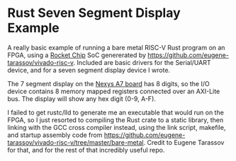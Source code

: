 # Rust Seven Segment Display Example

A really basic example of running a bare metal RISC-V Rust program on an FPGA, using a [Rocket Chip](https://github.com/chipsalliance/rocket-chip) SoC genererated by <https://github.com/eugene-tarassov/vivado-risc-v>. Included are basic drivers for the Serial/UART device, and for a seven segment display device I wrote.

The 7 segment display on the [Nexys A7 board](https://digilent.com/shop/nexys-a7-fpga-trainer-board-recommended-for-ece-curriculum/) has 8 digits, so the I/O device contains 8 memory mapped registers connected over an AXI-Lite bus. The display will show any hex digit (0-9, A-F).

I failed to get rustc/lld to generate me an executable that would run on the FPGA, so I just resorted to compiling the Rust crate to a static library, then linking with the GCC cross compiler instead, using the link script, makefile, and startup assembly code from <https://github.com/eugene-tarassov/vivado-risc-v/tree/master/bare-metal>. Credit to Eugene Tarassov for that, and for the rest of that incredibly useful repo.
